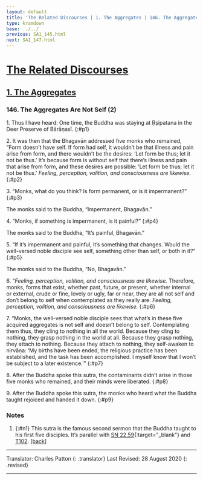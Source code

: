 ```yaml
---
layout: default
title: 'The Related Discourses | 1. The Aggregates | 146. The Aggregates Are Empty (2)'
type: kramdown
base: ../../
previous: SA1_145.html
next: SA1_147.html
---
```


# [The Related Discourses](../index.html)
## [1. The Aggregates](index.html)
### 146. The Aggregates Are Not Self (2)

1\. Thus I have heard:  One time, the Buddha was staying at Ṛṣipatana in the Deer Preserve of Bārāṇasī.
{:#p1}

2\. It was then that the Bhagavān addressed five monks who remained, “Form doesn’t have self. If form had self, it wouldn’t be that illness and pain arise from form, and there wouldn’t be the desires: ‘Let form be thus; let it not be thus.’ It’s because form is without self that there’s illness and pain that arise from form, and these desires are possible: ‘Let form be thus; let it not be thus.’ *Feeling, perception, volition, and consciousness are likewise.*
{:#p2}

3\. “Monks, what do you think? Is form permanent, or is it impermanent?”
{:#p3}

The monks said to the Buddha, “Impermanent, Bhagavān.”

4\. “Monks, if something is impermanent, is it painful?”
{:#p4}

The monks said to the Buddha, “It’s painful, Bhagavān.”

5\. “If it’s impermanent and painful, it’s something that changes. Would the well-versed noble disciple see self, something other than self, or both in it?”
{:#p5}

The monks said to the Buddha, “No, Bhagavān.”

6\. “*Feeling, perception, volition, and consciousness are likewise.* Therefore, monks, forms that exist, whether past, future, or present, whether internal or external, crude or fine, lovely or ugly, far or near, they are all not self and don’t belong to self when contemplated as they really are. *Feeling, perception, volition, and consciousness are likewise.*
{:#p6}

7\. “Monks, the well-versed noble disciple sees that what’s in these five acquired aggregates is not self and doesn’t belong to self. Contemplating them thus, they cling to nothing in all the world. Because they cling to nothing, they grasp nothing in the world at all. Because they grasp nothing, they attach to nothing. Because they attach to nothing, they self-awaken to nirvāṇa: ‘My births have been ended, the religious practice has been established, and the task has been accomplished. I myself know that I won’t be subject to a later existence.’”
{:#p7}

8\. After the Buddha spoke this sutra, the contaminants didn’t arise in those five monks who remained, and their minds were liberated.
{:#p8}

9\. After the Buddha spoke this sutra, the monks who heard what the Buddha taught rejoiced and handed it down.
{:#p9}

### Notes

1. {:#n1} This sutra is the famous second sermon that the Buddha taught to his first five disciples. It’s parallel with [SN 22.59](https://suttacentral.net/sn22.59){:target="_blank"} and [T102](../alternates/T102.html). [\[back\]](#ref1)

---

Translator: Charles Patton
{: .translator}
Last Revised: 28 August 2020
{: .revised}

---
